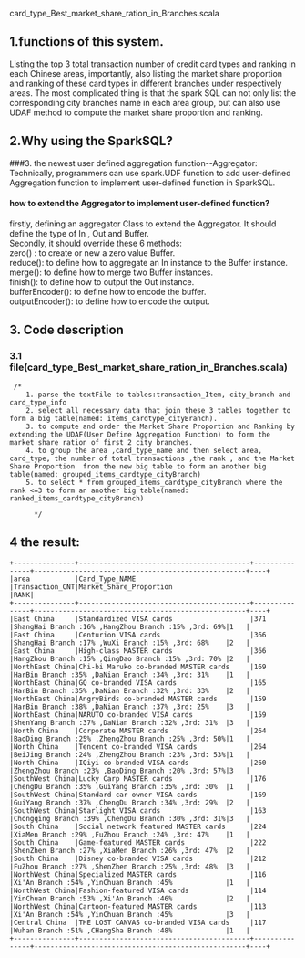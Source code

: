 card_type_Best_market_share_ration_in_Branches.scala

## 1.functions of this system.
Listing the top 3 total transaction number of credit card types and ranking in each Chinese areas, importantly, also listing the market share proportion and ranking of these card types in different branches under respectively areas.
The most complicated thing is that the spark SQL can not only list the corresponding city branches name in each area group, but can also use UDAF method to compute the market share proportion and ranking.

## 2.Why using the SparkSQL?

###3. the newest user defined aggregation function--Aggregator:
Technically, programmers can use spark.UDF function to add user-defined Aggregation function to implement user-defined function in SparkSQL.

#### how to extend the Aggregator to implement user-defined function?
firstly, defining an aggregator Class to extend the Aggregator. It should define the type of In , Out and Buffer.   
Secondly, it should override these 6 methods:  
  zero() : to create or new a zero value Buffer.  
  reduce(): to define how to aggregate an In instance to the Buffer instance.  
  merge(): to define how to merge two Buffer instances.  
  finish(): to define how to output the Out instance.  
  bufferEncoder(): to define how to encode the buffer.  
  outputEncoder(): to define how to encode the output.   

 



## 3. Code description
### 3.1 file(card_type_Best_market_share_ration_in_Branches.scala)
```
 /*
    1. parse the textFile to tables:transaction_Item, city_branch and card_type_info
    2. select all necessary data that join these 3 tables together to form a big table(named: items_cardtype_cityBranch).
  	3. to compute and order the Market Share Proportion and Ranking by extending the UDAF(User Define Aggregation Function) to form the market share ration of first 2 city branches.
    4. to group the area ,card_type_name and then select area, card_type, the number of total transactions ,the rank , and the Market Share Proportion  from the new big table to form an another big table(named: grouped_items_cardtype_cityBranch)
    5. to select * from grouped_items_cardtype_cityBranch where the rank <=3 to form an another big table(named: ranked_items_cardtype_cityBranch)

      */
```

## 4 the result:
```
+---------------+------------------------------------------+---------------+----------------------------------------------------+----+
|area           |Card_Type_NAME                            |Transaction_CNT|Market_Share_Proportion                             |RANK|
+---------------+------------------------------------------+---------------+----------------------------------------------------+----+
|East China     |Standardized VISA cards                   |371            |ShangHai Branch :16% ,HangZhou Branch :15% ,3rd: 69%|1   |
|East China     |Centurion VISA cards                      |366            |ShangHai Branch :17% ,WuXi Branch :15% ,3rd: 68%    |2   |
|East China     |High-class MASTER cards                   |366            |HangZhou Branch :15% ,QingDao Branch :15% ,3rd: 70% |2   |
|NorthEast China|Chi-bi Maruko co-branded MASTER cards     |169            |HarBin Branch :35% ,DaNian Branch :34% ,3rd: 31%    |1   |
|NorthEast China|GQ co-branded VISA cards                  |165            |HarBin Branch :35% ,DaNian Branch :32% ,3rd: 33%    |2   |
|NorthEast China|AngryBirds co-branded MASTER cards        |159            |HarBin Branch :38% ,DaNian Branch :37% ,3rd: 25%    |3   |
|NorthEast China|NARUTO co-branded VISA cards              |159            |ShenYang Branch :37% ,DaNian Branch :32% ,3rd: 31%  |3   |
|North China    |Corporate MASTER cards                    |264            |BaoDing Branch :25% ,ZhengZhou Branch :25% ,3rd: 50%|1   |
|North China    |Tencent co-branded VISA cards             |264            |BeiJing Branch :24% ,ZhengZhou Branch :23% ,3rd: 53%|1   |
|North China    |IQiyi co-branded VISA cards               |260            |ZhengZhou Branch :23% ,BaoDing Branch :20% ,3rd: 57%|3   |
|SouthWest China|Lucky Carp MASTER cards                   |176            |ChengDu Branch :35% ,GuiYang Branch :35% ,3rd: 30%  |1   |
|SouthWest China|Standard car owner VISA cards             |169            |GuiYang Branch :37% ,ChengDu Branch :34% ,3rd: 29%  |2   |
|SouthWest China|Starlight VISA cards                      |163            |Chongqing Branch :39% ,ChengDu Branch :30% ,3rd: 31%|3   |
|South China    |Social network featured MASTER cards      |224            |XiaMen Branch :29% ,FuZhou Branch :24% ,3rd: 47%    |1   |
|South China    |Game-featured MASTER cards                |222            |ShenZhen Branch :27% ,XiaMen Branch :26% ,3rd: 47%  |2   |
|South China    |Disney co-branded VISA cards              |212            |FuZhou Branch :27% ,ShenZhen Branch :25% ,3rd: 48%  |3   |
|NorthWest China|Specialized MASTER cards                  |116            |Xi'An Branch :54% ,YinChuan Branch :45%             |1   |
|NorthWest China|Fashion-featured VISA cards               |114            |YinChuan Branch :53% ,Xi'An Branch :46%             |2   |
|NorthWest China|Cartoon-featured MASTER cards             |113            |Xi'An Branch :54% ,YinChuan Branch :45%             |3   |
|Central China  |THE LOST CANVAS co-branded VISA cards     |117            |Wuhan Branch :51% ,CHangSha Branch :48%             |1   |
+---------------+------------------------------------------+---------------+----------------------------------------------------+----+

```

